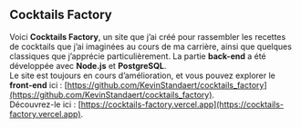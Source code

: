 ## Cocktails Factory

Voici **Cocktails Factory**, un site que j’ai créé pour rassembler les recettes de cocktails que j’ai imaginées au cours de ma carrière, ainsi que quelques classiques que j’apprécie particulièrement. La partie **back-end** a été développée avec **Node.js** et **PostgreSQL**.  
Le site est toujours en cours d’amélioration, et vous pouvez explorer le **front-end** ici : [https://github.com/KevinStandaert/cocktails_factory](https://github.com/KevinStandaert/cocktails_factory).  
Découvrez-le ici : [https://cocktails-factory.vercel.app](https://cocktails-factory.vercel.app).
